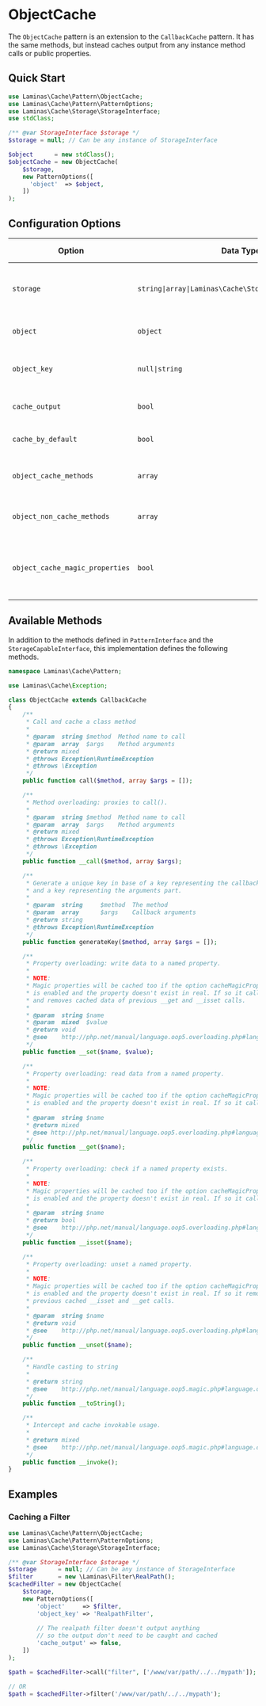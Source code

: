 # ObjectCache

The `ObjectCache` pattern is an extension to the `CallbackCache` pattern. It has
the same methods, but instead caches output from any instance method calls or
public properties.

## Quick Start

```php
use Laminas\Cache\Pattern\ObjectCache;
use Laminas\Cache\Pattern\PatternOptions;
use Laminas\Cache\Storage\StorageInterface;
use stdClass;

/** @var StorageInterface $storage */
$storage = null; // Can be any instance of StorageInterface

$object      = new stdClass();
$objectCache = new ObjectCache(
    $storage,
    new PatternOptions([
      'object'  => $object,
    ])
);
```

## Configuration Options

Option | Data Type | Default Value | Description
------ | --------- | ------------- | -----------
`storage` | `string\|array\|Laminas\Cache\Storage\StorageInterface` | none | **deprecated** Adapter used for reading and writing cached data.
`object` | `object` | none | The object for which to cache method calls.
`object_key` | `null\|string` | Class name of object | Hopefully unique!
`cache_output` | `bool` | `true` | Whether or not to cache method output.
`cache_by_default` | `bool` | `true` | Cache all method calls by default.
`object_cache_methods` | `array` | `[]` | List of methods to cache (if `cache_by_default` is disabled).
`object_non_cache_methods` | `array` | `[]` | List of methods to blacklist (if `cache_by_default` is enabled).
`object_cache_magic_properties` | `bool` | `false` | Whether or not to cache properties exposed by method overloading.

## Available Methods

In addition to the methods defined in `PatternInterface` and the `StorageCapableInterface`, this implementation
defines the following methods.

```php
namespace Laminas\Cache\Pattern;

use Laminas\Cache\Exception;

class ObjectCache extends CallbackCache
{
    /**
     * Call and cache a class method
     *
     * @param  string $method  Method name to call
     * @param  array  $args    Method arguments
     * @return mixed
     * @throws Exception\RuntimeException
     * @throws \Exception
     */
    public function call($method, array $args = []);

    /**
     * Method overloading: proxies to call().
     *
     * @param  string $method  Method name to call
     * @param  array  $args    Method arguments
     * @return mixed
     * @throws Exception\RuntimeException
     * @throws \Exception
     */
    public function __call($method, array $args);

    /**
     * Generate a unique key in base of a key representing the callback part
     * and a key representing the arguments part.
     *
     * @param  string     $method  The method
     * @param  array      $args    Callback arguments
     * @return string
     * @throws Exception\RuntimeException
     */
    public function generateKey($method, array $args = []);

    /**
     * Property overloading: write data to a named property.
     *
     * NOTE:
     * Magic properties will be cached too if the option cacheMagicProperties
     * is enabled and the property doesn't exist in real. If so it calls __set
     * and removes cached data of previous __get and __isset calls.
     *
     * @param  string $name
     * @param  mixed  $value
     * @return void
     * @see    http://php.net/manual/language.oop5.overloading.php#language.oop5.overloading.members
     */
    public function __set($name, $value);

    /**
     * Property overloading: read data from a named property.
     *
     * NOTE:
     * Magic properties will be cached too if the option cacheMagicProperties
     * is enabled and the property doesn't exist in real. If so it calls __get.
     *
     * @param  string $name
     * @return mixed
     * @see http://php.net/manual/language.oop5.overloading.php#language.oop5.overloading.members
     */
    public function __get($name);

    /**
     * Property overloading: check if a named property exists.
     *
     * NOTE:
     * Magic properties will be cached too if the option cacheMagicProperties
     * is enabled and the property doesn't exist in real. If so it calls __get.
     *
     * @param  string $name
     * @return bool
     * @see    http://php.net/manual/language.oop5.overloading.php#language.oop5.overloading.members
     */
    public function __isset($name);

    /**
     * Property overloading: unset a named property.
     *
     * NOTE:
     * Magic properties will be cached too if the option cacheMagicProperties
     * is enabled and the property doesn't exist in real. If so it removes
     * previous cached __isset and __get calls.
     *
     * @param  string $name
     * @return void
     * @see    http://php.net/manual/language.oop5.overloading.php#language.oop5.overloading.members
     */
    public function __unset($name);

    /**
     * Handle casting to string
     *
     * @return string
     * @see    http://php.net/manual/language.oop5.magic.php#language.oop5.magic.tostring
     */
    public function __toString();

    /**
     * Intercept and cache invokable usage.
     *
     * @return mixed
     * @see    http://php.net/manual/language.oop5.magic.php#language.oop5.magic.invoke
     */
    public function __invoke();
}
```

## Examples

### Caching a Filter

```php
use Laminas\Cache\Pattern\ObjectCache;
use Laminas\Cache\Pattern\PatternOptions;
use Laminas\Cache\Storage\StorageInterface;

/** @var StorageInterface $storage */
$storage      = null; // Can be any instance of StorageInterface
$filter       = new \Laminas\Filter\RealPath();
$cachedFilter = new ObjectCache(
    $storage,
    new PatternOptions([
        'object'     => $filter,
        'object_key' => 'RealpathFilter',
        
        // The realpath filter doesn't output anything
        // so the output don't need to be caught and cached
        'cache_output' => false,
    ])
);

$path = $cachedFilter->call("filter", ['/www/var/path/../../mypath']);

// OR
$path = $cachedFilter->filter('/www/var/path/../../mypath');
```
